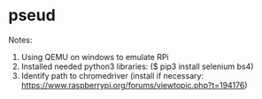 # pseud

Notes:

1. Using QEMU on windows to emulate RPi
2. Installed needed python3 libraries: ($ pip3 install selenium bs4)
3. Identify path to chromedriver (install if necessary: https://www.raspberrypi.org/forums/viewtopic.php?t=194176)
